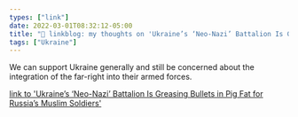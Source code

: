 ```yaml
---
types: ["link"]
date: 2022-03-01T08:32:12-05:00
title: "🔗 linkblog: my thoughts on 'Ukraine’s ‘Neo-Nazi’ Battalion Is Greasing Bullets in Pig Fat for Russia’s Muslim Soldiers'"
tags: ["Ukraine"]
---
```

We can support Ukraine generally and still be concerned about the integration of the far-right into their armed forces.
 
[link to 'Ukraine’s ‘Neo-Nazi’ Battalion Is Greasing Bullets in Pig Fat for Russia’s Muslim Soldiers'](https://www.vice.com/en/article/xgd73j/ukraine-neo-nazi-battalion-azov-bullets-pig-fat-chechen-russia)
